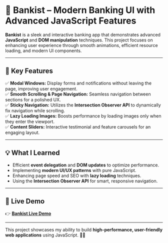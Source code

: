 # 🚀 Bankist – Modern Banking UI with Advanced JavaScript Features  

**Bankist** is a sleek and interactive banking app that demonstrates advanced **JavaScript** and **DOM manipulation** techniques. This project focuses on enhancing user experience through smooth animations, efficient resource loading, and modern UI components.  

---

## 🔹 Key Features  
✅ **Modal Windows:** Display forms and notifications without leaving the page, improving user engagement.  
✅ **Smooth Scrolling & Page Navigation:** Seamless navigation between sections for a polished UX.  
✅ **Sticky Navigation:** Utilizes the **Intersection Observer API** to dynamically fix navigation while scrolling.  
✅ **Lazy Loading Images:** Boosts performance by loading images only when they enter the viewport.  
✅ **Content Sliders:** Interactive testimonial and feature carousels for an engaging layout.  

---

## 💡 What I Learned  
- Efficient **event delegation** and **DOM updates** to optimize performance.  
- Implementing **modern UI/UX patterns** with pure JavaScript.  
- Enhancing page speed and SEO with **lazy loading** techniques.  
- Using the **Intersection Observer API** for smart, responsive navigation.  

---

## 🔗 Live Demo  
👉 **[Bankist Live Demo](https://mahmoudbinabdulaziz.github.io/Bankist/)**  

---

This project showcases my ability to build **high-performance, user-friendly web applications** using JavaScript. 🚀✨  
